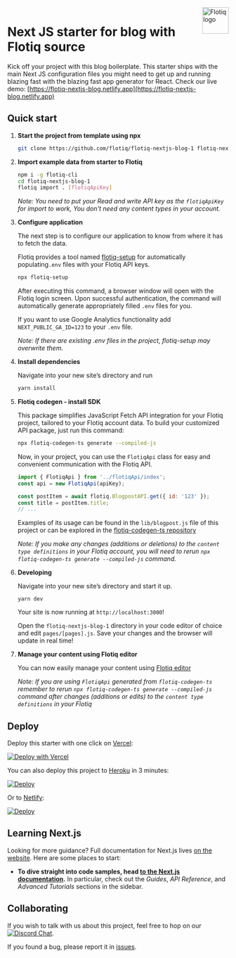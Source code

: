 <a href="https://flotiq.com/">
    <img src="https://editor.flotiq.com/fonts/fq-logo.svg" alt="Flotiq logo" title="Flotiq" align="right" height="60" />
</a>

Next JS starter for blog with Flotiq source
===========================

Kick off your project with this blog boilerplate. This starter ships with the main Next JS configuration files you might need to get up and running blazing fast with the blazing fast app generator for React.
Check our live demo: [https://flotiq-nextjs-blog.netlify.app](https://flotiq-nextjs-blog.netlify.app) 

## Quick start

1. **Start the project from template using npx**

    ```bash
    git clone https://github.com/flotiq/flotiq-nextjs-blog-1 flotiq-nextjs-blog-1
    ```

2. **Import example data from starter to Flotiq**

    ```bash
    npm i -g flotiq-cli
    cd flotiq-nextjs-blog-1
    flotiq import . [flotiqApiKey]
    ```
    _Note: You need to put your Read and write API key as the `flotiqApiKey` for import to work, You don't need any content types in your account._


3. **Configure application**

    The next step is to configure our application to know from where it has to fetch the data.
    
    Flotiq provides a tool named [flotiq-setup](https://github.com/flotiq/flotiq-setup)
    for automatically populating`.env` files with your Flotiq API keys.
    
    ```bash
    npx flotiq-setup
    ```
    
    After executing this command, a browser window will open with the Flotiq login screen. Upon successful authentication,
    the command will automatically generate appropriately filled `.env` files for you.

    If you want to use Google Analytics functionality add
    `NEXT_PUBLIC_GA_ID=123` to your `.env` file.

    _Note: If there are existing .env files in the project, flotiq-setup may overwrite them._


4. **Install dependencies**

    Navigate into your new site’s directory and run
    
    ```bash
    yarn install
    ```
   
5. **Flotiq codegen - install SDK**
    
    This package simplifies JavaScript Fetch API integration for your Flotiq project, tailored to your Flotiq account
    data. To build your customized API package, just run this command:
    
    ```bash
    npx flotiq-codegen-ts generate --compiled-js
    ```
    
    Now, in your project, you can use the `FlotiqApi` class for easy and convenient communication with the Flotiq API.
    
    ```javascript
    import { FlotiqApi } from '../flotiqApi/index';
    const api = new FlotiqApi(apiKey);
    
    const postItem = await flotiq.BlogpostAPI.get({ id: '123' });
    const title = postItem.title;
    // ...
    ```

    Examples of its usage can be found in the `lib/blogpost.js` file of this project or can be explored in the
    [flotiq-codegen-ts repository](https://github.com/flotiq/flotiq-codegen-ts)
    
    _Note: If you make any changes (additions or deletions) to the `content type definitions` in your Flotiq account, you will need to rerun `npx flotiq-codegen-ts generate --compiled-js` command._


6. **Developing**
    
    Navigate into your new site’s directory and start it up.
    
    ```shell
    yarn dev
    ```
    
    Your site is now running at `http://localhost:3000`!
    
    Open the `flotiq-nextjs-blog-1` directory in your code editor of choice and edit `pages/[pages].js`. Save your changes and the browser will update in real time!


7. **Manage your content using Flotiq editor**
    
    You can now easily manage your content using [Flotiq editor](https://editor.flotiq.com)

    _Note: If you are using `FlotiqApi` generated from `flotiq-codegen-ts` remember to rerun `npx flotiq-codegen-ts generate --compiled-js`
    command after changes (additions or edits) to the `content type definitions` in your Flotiq_

## Deploy

Deploy this starter with one click on [Vercel](https://vercel.com/):

[![Deploy with Vercel](https://vercel.com/button)](https://vercel.com/new/clone?repository-url=https%3A%2F%2Fgithub.com%2Fflotiq%2Fflotiq-nextjs-blog-1)

You can also deploy this project to [Heroku](https://www.heroku.com/) in 3 minutes:

[![Deploy](https://www.herokucdn.com/deploy/button.svg)](https://heroku.com/deploy?template=https%3A%2F%2Fgithub.com%2Fflotiq%2Fflotiq-nextjs-blog-1)

Or to [Netlify](https://www.netlify.com/):

[![Deploy](https://www.netlify.com/img/deploy/button.svg)](https://app.netlify.com/start/deploy?repository=https%3A%2F%2Fgithub.com%2Fflotiq%2Fflotiq-nextjs-blog-1)

## Learning Next.js

Looking for more guidance? Full documentation for Next.js lives [on the website](https://nextjs.org/). Here are some places to start:

- **To dive straight into code samples, head [to the Next.js documentation](https://nextjs.org/docs/getting-started).** In particular, check out the _Guides_, _API Reference_, and _Advanced Tutorials_ sections in the sidebar.

## Collaborating

If you wish to talk with us about this project, feel free to hop on our [![Discord Chat](https://img.shields.io/discord/682699728454025410.svg)](https://discord.gg/FwXcHnX).

If you found a bug, please report it in [issues](https://github.com/flotiq/flotiq-nextjs-blog-1/issues).

